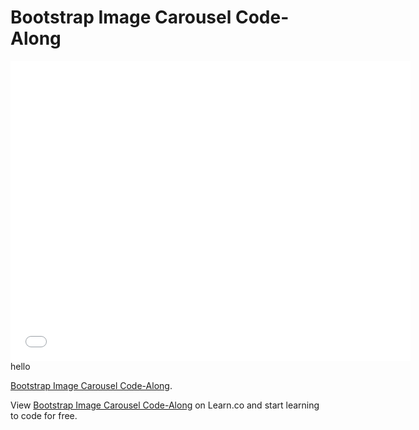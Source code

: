 
# Bootstrap Image Carousel Code-Along

<iframe width="640" height="480" src="//www.youtube.com/embed/IFS0kPBu7CQ?rel=0&modestbranding=1" frameborder="0" allowfullscreen></iframe>
hello
<p><a href="https://www.youtube.com/watch?v=IFS0kPBu7CQ">Bootstrap Image Carousel Code-Along</a>.</p>

<p data-visibility='hidden'>View <a href='https://learn.co/lessons/bootstrap-image-carousel-code-along' title='Bootstrap Image Carousel Code-Along'>Bootstrap Image Carousel Code-Along</a> on Learn.co and start learning to code for free.</p>
